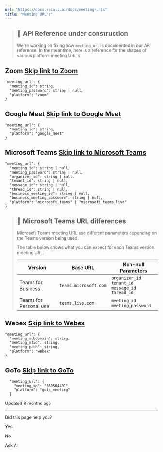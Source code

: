 ```yaml
---
url: "https://docs.recall.ai/docs/meeting-urls"
title: "Meeting URL's"
---
```


> ## 🚧  API Reference under construction
>
> We're working on fixing how `meeting_url` is documented in our API reference. In the meantime, here is a reference for the shapes of various platform meeting URL's.

## Zoom   [Skip link to Zoom](https://docs.recall.ai/docs/meeting-urls\#zoom)

```rdmd-code lang- theme-light
"meeting_url": {
  "meeting_id": string,
  "meeting_password": string | null,
  "platform": "zoom"
}

```

## Google Meet   [Skip link to Google Meet](https://docs.recall.ai/docs/meeting-urls\#google-meet)

```rdmd-code lang- theme-light
"meeting_url": {
  "meeting_id": string,
  "platform": "google_meet"
}

```

## Microsoft Teams   [Skip link to Microsoft Teams](https://docs.recall.ai/docs/meeting-urls\#microsoft-teams)

```rdmd-code lang- theme-light
"meeting_url": {
  "meeting_id": string | null,
  "meeting_password": string | null,
  "organizer_id": string | null,
  "tenant_id": string | null,
  "message_id": string | null,
  "thread_id": string | null,
  "business_meeting_id": string | null,
  "business_meeting_password": string | null,
  "platform": "microsoft_teams" | "microsoft_teams_live"
}

```

> ## 📘  Microsoft Teams URL differences
>
> Microsoft Teams meeting URL use different parameters depending on the Teams version being used.
>
> The table below shows what you can expect for each Teams version meeting URL.
>
> | Version | Base URL | Non-null Parameters |
> | --- | --- | --- |
> | Teams for Business | `teams.microsoft.com` | `organizer_id`<br>`tenant_id`<br>`message_id`<br>`thread_id` |
> | Teams for Personal use | `teams.live.com` | `meeting_id`<br>`meeting_password` |

## Webex   [Skip link to Webex](https://docs.recall.ai/docs/meeting-urls\#webex)

```rdmd-code lang- theme-light
"meeting_url": {
  "meeting_subdomain": string,
  "meeting_mtid": string,
  "meeting_path": string,
  "platform": "webex"
}

```

## GoTo   [Skip link to GoTo](https://docs.recall.ai/docs/meeting-urls\#goto)

```rdmd-code lang- theme-light
  "meeting_url": {
    "meeting_id": "680504437",
    "platform": "goto_meeting"
  }

```

Updated 8 months ago

* * *

Did this page help you?

Yes

No

Ask AI